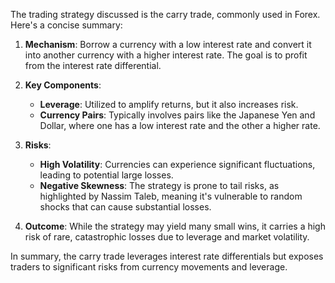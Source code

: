The trading strategy discussed is the carry trade, commonly used in Forex. Here's a concise summary:

1. **Mechanism**: Borrow a currency with a low interest rate and convert it into another currency with a higher interest rate. The goal is to profit from the interest rate differential.

2. **Key Components**:
   - **Leverage**: Utilized to amplify returns, but it also increases risk.
   - **Currency Pairs**: Typically involves pairs like the Japanese Yen and Dollar, where one has a low interest rate and the other a higher rate.

3. **Risks**:
   - **High Volatility**: Currencies can experience significant fluctuations, leading to potential large losses.
   - **Negative Skewness**: The strategy is prone to tail risks, as highlighted by Nassim Taleb, meaning it's vulnerable to random shocks that can cause substantial losses.

4. **Outcome**: While the strategy may yield many small wins, it carries a high risk of rare, catastrophic losses due to leverage and market volatility.

In summary, the carry trade leverages interest rate differentials but exposes traders to significant risks from currency movements and leverage.
